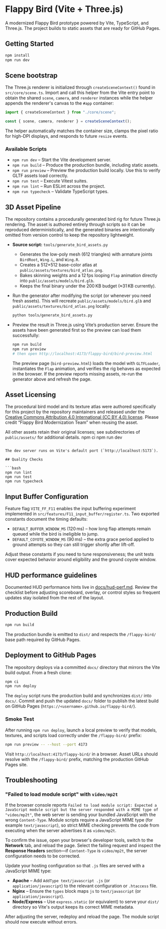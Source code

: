 # Flappy Bird (Vite + Three.js)

A modernized Flappy Bird prototype powered by Vite, TypeScript, and Three.js. The project builds to static assets that are ready
for GitHub Pages.

## Getting Started

```bash
npm install
npm run dev
```

## Scene bootstrap

The Three.js renderer is initialized through `createSceneContext()` found in
`src/core/scene.ts`. Import and call this helper from the Vite entry point to
obtain the shared `scene`, `camera`, and `renderer` instances while the helper
appends the renderer's canvas to the `#app` container:

```ts
import { createSceneContext } from "./core/scene";

const { scene, camera, renderer } = createSceneContext();
```

The helper automatically matches the container size, clamps the pixel ratio for
high-DPI displays, and responds to future `resize` events.

### Available Scripts

- `npm run dev` – Start the Vite development server.
- `npm run build` – Produce the production bundle, including static assets.
- `npm run preview` – Preview the production build locally. Use this to verify GLTF assets load correctly.
- `npm run test` – Execute Vitest suites.
- `npm run lint` – Run ESLint across the project.
- `npm run typecheck` – Validate TypeScript types.

## 3D Asset Pipeline

The repository contains a procedurally generated bird rig for future Three.js rendering. The asset is authored entirely through scripts so it can be reproduced deterministically, and the generated binaries are intentionally omitted from version control to keep the repository lightweight.

- **Source script:** `tools/generate_bird_assets.py`
  - Generates the low-poly mesh (612 triangles) with armature joints `BirdRoot`, `Wing.L`, and `Wing.R`.
  - Creates a 512×512 base-color atlas at `public/assets/textures/bird_atlas.png`.
  - Bakes skinning weights and a 12 fps looping `Flap` animation directly into `public/assets/models/bird.glb`.
  - Keeps the final binary under the 200 KB budget (≈31 KB currently).
- Run the generator after modifying the script (or whenever you need fresh assets). This will recreate `public/assets/models/bird.glb` and `public/assets/textures/bird_atlas.png` locally:

  ```bash
  python tools/generate_bird_assets.py
  ```

- Preview the result in Three.js using Vite’s production server. Ensure the assets have been generated first so the preview can load them successfully:

  ```bash
  npm run build
  npm run preview
  # then open http://localhost:4173/flappy-bird/bird-preview.html
  ```

  The preview page (`bird-preview.html`) loads the model with `GLTFLoader`, instantiates the `Flap` animation, and verifies the rig behaves as expected in the browser. If the preview reports missing assets, re-run the generator above and refresh the page.

## Asset Licensing

The procedural bird model and its texture atlas were authored specifically for this project by the repository maintainers and released under the [Creative Commons Attribution 4.0 International (CC BY 4.0) license](https://creativecommons.org/licenses/by/4.0/). Please credit “Flappy Bird Modernization Team” when reusing the asset.

All other assets retain their original licenses; see subdirectories of `public/assets/` for additional details.
npm ci
npm run dev
```

The dev server runs on Vite's default port (`http://localhost:5173`).

## Quality Checks

```bash
npm run lint
npm run test
npm run typecheck
```

## Input Buffer Configuration

Feature flag `VITE_FF_F11` enables the input buffering experiment implemented in
`src/features/F11_input_buffer/register.ts`. Two exported constants document the
timing defaults:

- `DEFAULT_BUFFER_WINDOW_MS` (120 ms) – how long flap attempts remain queued
  while the bird is ineligible to jump.
- `DEFAULT_COYOTE_WINDOW_MS` (90 ms) – the extra grace period applied to ground
  attempts so they can still trigger shortly after lift-off.

Adjust these constants if you need to tune responsiveness; the unit tests cover
expected behavior around eligibility and the ground coyote window.

## HUD performance guidelines

Documented HUD performance hints live in [docs/hud-perf.md](docs/hud-perf.md). Review the checklist before adjusting scoreboard, overlay, or control styles so frequent updates stay isolated from the rest of the layout.

## Production Build

```bash
npm run build
```

The production bundle is emitted to `dist/` and respects the `/flappy-bird/` base path required by GitHub Pages.

## Deployment to GitHub Pages

The repository deploys via a committed `docs/` directory that mirrors the Vite build output. From a fresh clone:

```bash
npm ci
npm run deploy
```

The `deploy` script runs the production build and synchronizes `dist/` into `docs/`. Commit and push the updated `docs/` folder to
publish the latest build on GitHub Pages (`https://<username>.github.io/flappy-bird/`).

### Smoke Test

After running `npm run deploy`, launch a local preview to verify that models, textures, and scripts load correctly under the
`/flappy-bird/` prefix:

```bash
npm run preview -- --host --port 4173
```

Visit `http://localhost:4173/flappy-bird/` in a browser. Asset URLs should resolve with the `/flappy-bird/` prefix, matching the
production GitHub Pages site.

## Troubleshooting

### "Failed to load module script" with `video/mp2t`

If the browser console reports `Failed to load module script: Expected a JavaScript module script but the server responded with a MIME type of "video/mp2t"`, the web server is sending your bundled JavaScript with the wrong `Content-Type`. Module scripts require a JavaScript MIME type (for example `text/javascript`), so strict MIME checking prevents the code from executing when the server advertises it as `video/mp2t`.

To confirm the issue, open your browser's developer tools, switch to the **Network** tab, and reload the page. Select the failing request and inspect the **Response Headers** section—if `Content-Type` is `video/mp2t`, the server configuration needs to be corrected.

Update your hosting configuration so that `.js` files are served with a JavaScript MIME type:

- **Apache** – Add `AddType text/javascript .js` (or `application/javascript`) to the relevant configuration or `.htaccess` file.
- **Nginx** – Ensure the `types` block maps `js` to `text/javascript` (or `application/javascript`).
- **Node/Express** – Use `express.static` (or equivalent) to serve your `dist/` directory so Vite's output keeps its correct MIME metadata.

After adjusting the server, redeploy and reload the page. The module script should now execute without errors.
